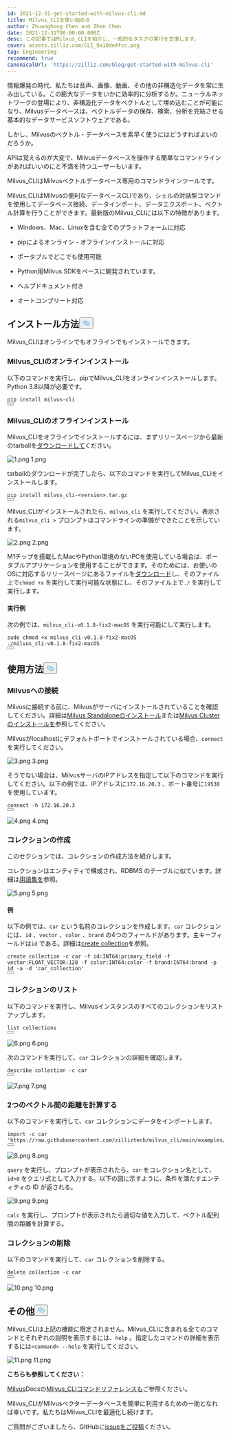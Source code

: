 ```yaml
---
id: 2021-12-31-get-started-with-milvus-cli.md
title: Milvus_CLIを使い始める
author: Zhuanghong Chen and Zhen Chen
date: 2021-12-31T00:00:00.000Z
desc: この記事ではMilvus_CLIを紹介し、一般的なタスクの実行を支援します。
cover: assets.zilliz.com/CLI_9a10de4fcc.png
tag: Engineering
recommend: true
canonicalUrl: 'https://zilliz.com/blog/get-started-with-milvus-cli'
---
```

<p>情報爆発の時代、私たちは音声、画像、動画、その他の非構造化データを常に生み出している。この膨大なデータをいかに効率的に分析するか。ニューラルネットワークの登場により、非構造化データをベクトルとして埋め込むことが可能になり、Milvusデータベースは、ベクトルデータの保存、検索、分析を完結させる基本的なデータサービスソフトウェアである。</p>
<p>しかし、Milvusのベクトル・データベースを素早く使うにはどうすればよいのだろうか。</p>
<p>APIは覚えるのが大変で、Milvusデータベースを操作する簡単なコマンドラインがあればいいのにと不満を持つユーザーもいます。</p>
<p>Milvus_CLIはMilvusベクトルデータベース専用のコマンドラインツールです。</p>
<p>Milvus_CLIはMilvusの便利なデータベースCLIであり、シェルの対話型コマンドを使用してデータベース接続、データインポート、データエクスポート、ベクトル計算を行うことができます。最新版のMilvus_CLIには以下の特徴があります。</p>
<ul>
<li><p>Windows、Mac、Linuxを含む全てのプラットフォームに対応</p></li>
<li><p>pipによるオンライン・オフラインインストールに対応</p></li>
<li><p>ポータブルでどこでも使用可能</p></li>
<li><p>Python用Milvus SDKをベースに開発されています。</p></li>
<li><p>ヘルプドキュメント付き</p></li>
<li><p>オートコンプリート対応</p></li>
</ul>
<h2 id="Installation" class="common-anchor-header">インストール方法<button data-href="#Installation" class="anchor-icon" translate="no">
      <svg translate="no"
        aria-hidden="true"
        focusable="false"
        height="20"
        version="1.1"
        viewBox="0 0 16 16"
        width="16"
      >
        <path
          fill="#0092E4"
          fill-rule="evenodd"
          d="M4 9h1v1H4c-1.5 0-3-1.69-3-3.5S2.55 3 4 3h4c1.45 0 3 1.69 3 3.5 0 1.41-.91 2.72-2 3.25V8.59c.58-.45 1-1.27 1-2.09C10 5.22 8.98 4 8 4H4c-.98 0-2 1.22-2 2.5S3 9 4 9zm9-3h-1v1h1c1 0 2 1.22 2 2.5S13.98 12 13 12H9c-.98 0-2-1.22-2-2.5 0-.83.42-1.64 1-2.09V6.25c-1.09.53-2 1.84-2 3.25C6 11.31 7.55 13 9 13h4c1.45 0 3-1.69 3-3.5S14.5 6 13 6z"
        ></path>
      </svg>
    </button></h2><p>Milvus_CLIはオンラインでもオフラインでもインストールできます。</p>
<h3 id="Install-MilvusCLI-online" class="common-anchor-header">Milvus_CLIのオンラインインストール</h3><p>以下のコマンドを実行し、pipでMilvus_CLIをオンラインインストールします。Python 3.8以降が必要です。</p>
<pre><code translate="no">pip install milvus-cli
<button class="copy-code-btn"></button></code></pre>
<h3 id="Install-MilvusCLI-offline" class="common-anchor-header">Milvus_CLIのオフラインインストール</h3><p>Milvus_CLIをオフラインでインストールするには、まずリリースページから最新のtarballを<a href="https://github.com/milvus-io/milvus_cli/releases">ダウンロードして</a>ください。</p>
<p>
  
   <span class="img-wrapper"> <img translate="no" src="https://assets.zilliz.com/1_af0e832119.png" alt="1.png" class="doc-image" id="1.png" />
   </span> <span class="img-wrapper"> <span>1.png</span> </span></p>
<p>tarballのダウンロードが完了したら、以下のコマンドを実行してMilvus_CLIをインストールします。</p>
<pre><code translate="no">pip install milvus_cli-&lt;version&gt;.tar.gz
<button class="copy-code-btn"></button></code></pre>
<p>Milvus_CLIがインストールされたら、<code translate="no">milvus_cli</code> を実行してください。表示される<code translate="no">milvus_cli &gt;</code> プロンプトはコマンドラインの準備ができたことを示しています。</p>
<p>
  
   <span class="img-wrapper"> <img translate="no" src="https://assets.zilliz.com/2_b50f5d2a5a.png" alt="2.png" class="doc-image" id="2.png" />
   </span> <span class="img-wrapper"> <span>2.png</span> </span></p>
<p>M1チップを搭載したMacやPython環境のないPCを使用している場合は、ポータブルアプリケーションを使用することができます。そのためには、お使いのOSに対応するリリースページにあるファイルを<a href="https://github.com/milvus-io/milvus_cli/releases">ダウンロード</a>し、そのファイル上で<code translate="no">chmod +x</code> を実行して実行可能な状態にし、そのファイル上で<code translate="no">./</code> を実行して実行します。</p>
<h4 id="Example" class="common-anchor-header"><strong>実行例</strong></h4><p>次の例では、<code translate="no">milvus_cli-v0.1.8-fix2-macOS</code> を実行可能にして実行します。</p>
<pre><code translate="no"><span class="hljs-built_in">sudo</span> <span class="hljs-built_in">chmod</span> +x milvus_cli-v0.1.8-fix2-macOS
./milvus_cli-v0.1.8-fix2-macOS
<button class="copy-code-btn"></button></code></pre>
<h2 id="Usage" class="common-anchor-header">使用方法<button data-href="#Usage" class="anchor-icon" translate="no">
      <svg translate="no"
        aria-hidden="true"
        focusable="false"
        height="20"
        version="1.1"
        viewBox="0 0 16 16"
        width="16"
      >
        <path
          fill="#0092E4"
          fill-rule="evenodd"
          d="M4 9h1v1H4c-1.5 0-3-1.69-3-3.5S2.55 3 4 3h4c1.45 0 3 1.69 3 3.5 0 1.41-.91 2.72-2 3.25V8.59c.58-.45 1-1.27 1-2.09C10 5.22 8.98 4 8 4H4c-.98 0-2 1.22-2 2.5S3 9 4 9zm9-3h-1v1h1c1 0 2 1.22 2 2.5S13.98 12 13 12H9c-.98 0-2-1.22-2-2.5 0-.83.42-1.64 1-2.09V6.25c-1.09.53-2 1.84-2 3.25C6 11.31 7.55 13 9 13h4c1.45 0 3-1.69 3-3.5S14.5 6 13 6z"
        ></path>
      </svg>
    </button></h2><h3 id="Connect-to-Milvus" class="common-anchor-header">Milvusへの接続</h3><p>Milvusに接続する前に、Milvusがサーバにインストールされていることを確認してください。詳細は<a href="https://milvus.io/docs/v2.0.x/install_standalone-docker.md">Milvus Standaloneのインストール</a>または<a href="https://milvus.io/docs/v2.0.x/install_cluster-docker.md">Milvus Clusterのインストールを</a>参照してください。</p>
<p>Milvusがlocalhostにデフォルトポートでインストールされている場合、<code translate="no">connect</code> を実行してください。</p>
<p>
  
   <span class="img-wrapper"> <img translate="no" src="https://assets.zilliz.com/3_f950d3739a.png" alt="3.png" class="doc-image" id="3.png" />
   </span> <span class="img-wrapper"> <span>3.png</span> </span></p>
<p>そうでない場合は、MilvusサーバのIPアドレスを指定して以下のコマンドを実行してください。以下の例では、IPアドレスに<code translate="no">172.16.20.3</code> 、ポート番号に<code translate="no">19530</code> を使用しています。</p>
<pre><code translate="no">connect -h 172.16.20.3
<button class="copy-code-btn"></button></code></pre>
<p>
  
   <span class="img-wrapper"> <img translate="no" src="https://assets.zilliz.com/4_9ff2db9855.png" alt="4.png" class="doc-image" id="4.png" />
   </span> <span class="img-wrapper"> <span>4.png</span> </span></p>
<h3 id="Create-a-collection" class="common-anchor-header">コレクションの作成</h3><p>このセクションでは、コレクションの作成方法を紹介します。</p>
<p>コレクションはエンティティで構成され、RDBMS のテーブルに似ています。詳細は<a href="https://milvus.io/docs/v2.0.x/glossary.md">用語集を</a>参照。</p>
<p>
  
   <span class="img-wrapper"> <img translate="no" src="https://assets.zilliz.com/5_95a88c1cbf.png" alt="5.png" class="doc-image" id="5.png" />
   </span> <span class="img-wrapper"> <span>5.png</span> </span></p>
<h4 id="Example" class="common-anchor-header">例</h4><p>以下の例では、<code translate="no">car</code> という名前のコレクションを作成します。<code translate="no">car</code> コレクションには、<code translate="no">id</code> 、<code translate="no">vector</code> 、<code translate="no">color</code> 、<code translate="no">brand</code> の4つのフィールドがあります。主キーフィールドは<code translate="no">id</code> である。詳細は<a href="https://milvus.io/docs/v2.0.x/cli_commands.md#create-collection">create collection</a>を参照。</p>
<pre><code translate="no">create collection -c car -f <span class="hljs-built_in">id</span>:INT64:primary_field -f vector:FLOAT_VECTOR:<span class="hljs-number">128</span> -f color:INT64:color -f brand:INT64:brand -p <span class="hljs-built_in">id</span> -a -d <span class="hljs-string">&#x27;car_collection&#x27;</span>
<button class="copy-code-btn"></button></code></pre>
<h3 id="List-collections" class="common-anchor-header">コレクションのリスト</h3><p>以下のコマンドを実行し、Milvusインスタンスのすべてのコレクションをリストアップします。</p>
<pre><code translate="no">list collections
<button class="copy-code-btn"></button></code></pre>
<p>
  
   <span class="img-wrapper"> <img translate="no" src="https://assets.zilliz.com/6_1331f4c8bc.png" alt="6.png" class="doc-image" id="6.png" />
   </span> <span class="img-wrapper"> <span>6.png</span> </span></p>
<p>次のコマンドを実行して、<code translate="no">car</code> コレクションの詳細を確認します。</p>
<pre><code translate="no">describe collection -c car 
<button class="copy-code-btn"></button></code></pre>
<p>
  
   <span class="img-wrapper"> <img translate="no" src="https://assets.zilliz.com/7_1d70beee54.png" alt="7.png" class="doc-image" id="7.png" />
   </span> <span class="img-wrapper"> <span>7.png</span> </span></p>
<h3 id="Calculate-the-distance-between-two-vectors" class="common-anchor-header">2つのベクトル間の距離を計算する</h3><p>以下のコマンドを実行して、<code translate="no">car</code> コレクションにデータをインポートします。</p>
<pre><code translate="no"><span class="hljs-keyword">import</span> -c car <span class="hljs-string">&#x27;https://raw.githubusercontent.com/zilliztech/milvus_cli/main/examples/import_csv/vectors.csv&#x27;</span>
<button class="copy-code-btn"></button></code></pre>
<p>
  
   <span class="img-wrapper"> <img translate="no" src="https://assets.zilliz.com/8_7609a4359a.png" alt="8.png" class="doc-image" id="8.png" />
   </span> <span class="img-wrapper"> <span>8.png</span> </span></p>
<p><code translate="no">query</code> を実行し、プロンプトが表示されたら、<code translate="no">car</code> をコレクション名として、<code translate="no">id&gt;0</code> をクエリ式として入力する。以下の図に示すように、条件を満たすエンティティの ID が返される。</p>
<p>
  
   <span class="img-wrapper"> <img translate="no" src="https://assets.zilliz.com/9_f0755589f6.png" alt="9.png" class="doc-image" id="9.png" />
   </span> <span class="img-wrapper"> <span>9.png</span> </span></p>
<p><code translate="no">calc</code> を実行し、プロンプトが表示されたら適切な値を入力して、ベクトル配列間の距離を計算する。</p>
<h3 id="Delete-a-collection" class="common-anchor-header">コレクションの削除</h3><p>以下のコマンドを実行して、<code translate="no">car</code> コレクションを削除する。</p>
<pre><code translate="no"><span class="hljs-keyword">delete</span> collection -c car
<button class="copy-code-btn"></button></code></pre>
<p>
  
   <span class="img-wrapper"> <img translate="no" src="https://assets.zilliz.com/10_16b2b01935.png" alt="10.png" class="doc-image" id="10.png" />
   </span> <span class="img-wrapper"> <span>10.png</span> </span></p>
<h2 id="More" class="common-anchor-header">その他<button data-href="#More" class="anchor-icon" translate="no">
      <svg translate="no"
        aria-hidden="true"
        focusable="false"
        height="20"
        version="1.1"
        viewBox="0 0 16 16"
        width="16"
      >
        <path
          fill="#0092E4"
          fill-rule="evenodd"
          d="M4 9h1v1H4c-1.5 0-3-1.69-3-3.5S2.55 3 4 3h4c1.45 0 3 1.69 3 3.5 0 1.41-.91 2.72-2 3.25V8.59c.58-.45 1-1.27 1-2.09C10 5.22 8.98 4 8 4H4c-.98 0-2 1.22-2 2.5S3 9 4 9zm9-3h-1v1h1c1 0 2 1.22 2 2.5S13.98 12 13 12H9c-.98 0-2-1.22-2-2.5 0-.83.42-1.64 1-2.09V6.25c-1.09.53-2 1.84-2 3.25C6 11.31 7.55 13 9 13h4c1.45 0 3-1.69 3-3.5S14.5 6 13 6z"
        ></path>
      </svg>
    </button></h2><p>Milvus_CLIは上記の機能に限定されません。Milvus_CLIに含まれる全てのコマンドとそれぞれの説明を表示するには、<code translate="no">help</code> 。指定したコマンドの詳細を表示するには<code translate="no">&lt;command&gt; --help</code> を実行してください。</p>
<p>
  
   <span class="img-wrapper"> <img translate="no" src="https://assets.zilliz.com/11_5f31ccb1e8.png" alt="11.png" class="doc-image" id="11.png" />
   </span> <span class="img-wrapper"> <span>11.png</span> </span></p>
<p><strong>こちらも参照してください：</strong></p>
<p><a href="https://milvus.io/docs/v2.0.x/cli_commands.md">Milvus</a>Docsの<a href="https://milvus.io/docs/v2.0.x/cli_commands.md">Milvus_CLIコマンドリファレンスも</a>ご参照ください。</p>
<p>Milvus_CLIがMilvusベクターデータベースを簡単に利用するための一助となれば幸いです。私たちはMilvus_CLIを最適化し続けます。</p>
<p>ご質問がございましたら、GitHubに<a href="https://github.com/zilliztech/milvus_cli/issues">issueをご投稿</a>ください。</p>
